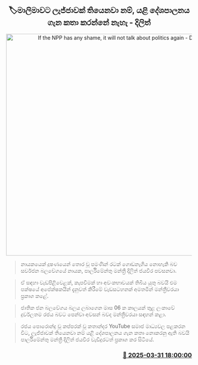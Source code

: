 <p align='center'><b><h2 align='center' title='If the NPP has any shame, it will not talk about politics again - Dilith'>🏷මාලිමාවට ලැජ්ජාවක් තියෙනවා නම්, යළි දේශපාලනය ගැන කතා කරන්නේ නැහැ - දිලිත්</h2></b></p>
<p align='center'><img src='https://helakuru.sgp1.cdn.digitaloceanspaces.com/esana/images/lib/dilith-jayaweera-cc.jpg' width='600' alt='If the NPP has any shame, it will not talk about politics again - Dilith'></p>

> නායකයෙක් දූෂණයෙන් තොර වූ පමණින් රටක් ගොඩනැගිය නොහැකි බව සර්වජන බලවේගයේ නායක, පාර්ලිමේන්තු මන්ත්‍රී දිලිත් ජයවීර පවසනවා.

> ඒ සඳහා වැඩපිළිවෙළක්, කැපවීමක් හා අවංකභාවයක් තිබිය යුතු බවයි එම පක්ෂයේ අපේක්ෂකයින් දැනුවත් කිරීමේ වැඩසටහනක් අමතමින් මන්ත්‍රීවරයා ප්‍රකාශ කළේ.

> ජාතික ජන බලවේගය බලය ලබාගෙන මාස 06 ක කාලයක් තුළ ලංකාවේ දුර්වලතම රජය බවට පෙන්වා අවසන් බවද මන්ත්‍රීවරයා සඳහන් කළා.

> රජය පොරොන්දු වූ කප්පරක් වූ කතාන්දර YouTube සමාජ මාධ්‍යවල පළකරන විට, ලැජ්ජාවක් තියෙනවා නම් යළි දේශපාලනය ගැන කතා නොකරනු ඇති බවයි පාර්ලිමේන්තු මන්ත්‍රී දිලිත් ජයවීර වැඩිදුරටත් ප්‍රකාශ කර සිටියේ.



<h3 align='right'><a href='https://www.helakuru.lk/esana/p/108817/'>📅 2025-03-31 18:00:00</a></h3>
